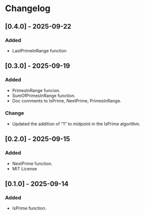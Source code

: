# Changelog

## [0.4.0] - 2025-09-22

### Added
- LastPrimeInRange function

## [0.3.0] - 2025-09-19

### Added
- PrimesInRange funcion.
- SumOfPrimesInRange function.
- Doc comments to IsPrime, NextPrime, PrimesInRange.

### Change
- Updated the addition of "1" to midpoint in the IsPrime algorithm.

## [0.2.0] - 2025-09-15

### Added
- NextPrime function.
- MIT License

## [0.1.0] - 2025-09-14

### Added

- IsPrime function.

